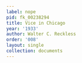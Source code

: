 ```yaml
---
label: nope
pid: fk_00238294
title: Vice in Chicago
year: '1933'
author: Walter C. Reckless
order: '008'
layout: single
collection: documents
---
```


